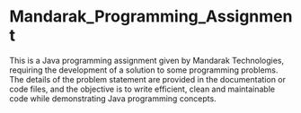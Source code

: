 # Mandarak_Programming_Assignment
This is a Java programming assignment given by Mandarak Technologies, requiring the development of a solution to some programming problems. The details of the problem statement are provided in the documentation or code files, and the objective is to write efficient, clean and maintainable code while demonstrating Java programming concepts.
